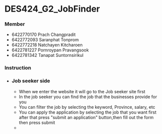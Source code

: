 # DES424_G2_JobFinder

### Member
  * 6422770170 Prach Changpradit
  * 6422772093 Saranphat Tonprom
  * 6422772218 Natchayen Kitcharoen
  * 6422781227 Pornroypan Pravangsook
  * 6422781342 Tanapat Suntornsirikul

### Instruction   

 * ### Job seeker side
     * When we enter the website it will go to the Job seeker site first
     * In the job seeker you can find the job that the businesses provide for you
     * You can filter the job by selecting the keyword, Province, salary, etc
     * You can apply the application by selecting the job that you want first after that press "submit an application" button,then fill out the form then press submit
     * 
